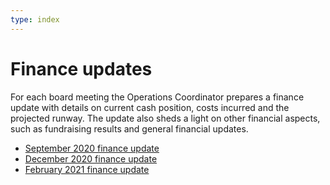 ```yaml
---
type: index
---
```


# Finance updates

For each board meeting the Operations Coordinator prepares a finance update with details on current cash position, costs incurred and the projected runway. The update also sheds a light on other financial aspects, such as fundraising results and general financial updates.

* [September 2020 finance update](finance-update-september-2020.md)
* [December 2020 finance update](finance-update-december-2020.md)
* [February 2021 finance update](finance-update-february-2021.md)
